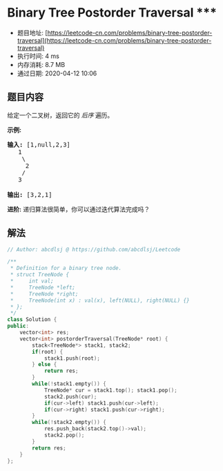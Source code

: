 # Binary Tree Postorder Traversal ***
- 题目地址: [https://leetcode-cn.com/problems/binary-tree-postorder-traversal](https://leetcode-cn.com/problems/binary-tree-postorder-traversal)
- 执行时间: 4 ms
- 内存消耗: 8.7 MB
- 通过日期: 2020-04-12 10:06

## 题目内容
<p>给定一个二叉树，返回它的 <em>后序 </em>遍历。</p>

<p><strong>示例:</strong></p>

<pre><strong>输入:</strong> [1,null,2,3]  
   1
    \
     2
    /
   3 

<strong>输出:</strong> [3,2,1]</pre>

<p><strong>进阶:</strong> 递归算法很简单，你可以通过迭代算法完成吗？</p>


## 解法
```cpp
// Author: abcdlsj @ https://github.com/abcdlsj/Leetcode

/**
 * Definition for a binary tree node.
 * struct TreeNode {
 *     int val;
 *     TreeNode *left;
 *     TreeNode *right;
 *     TreeNode(int x) : val(x), left(NULL), right(NULL) {}
 * };
 */
class Solution {
public:
    vector<int> res;
    vector<int> postorderTraversal(TreeNode* root) {
        stack<TreeNode*> stack1, stack2;
        if(root) {
            stack1.push(root);
        } else {
            return res;
        }
        while(!stack1.empty()) {
            TreeNode* cur = stack1.top(); stack1.pop();
            stack2.push(cur);
            if(cur->left) stack1.push(cur->left);
            if(cur->right) stack1.push(cur->right);
        }
        while(!stack2.empty()) {
            res.push_back(stack2.top()->val);
            stack2.pop();
        }
        return res;
    }
};

```